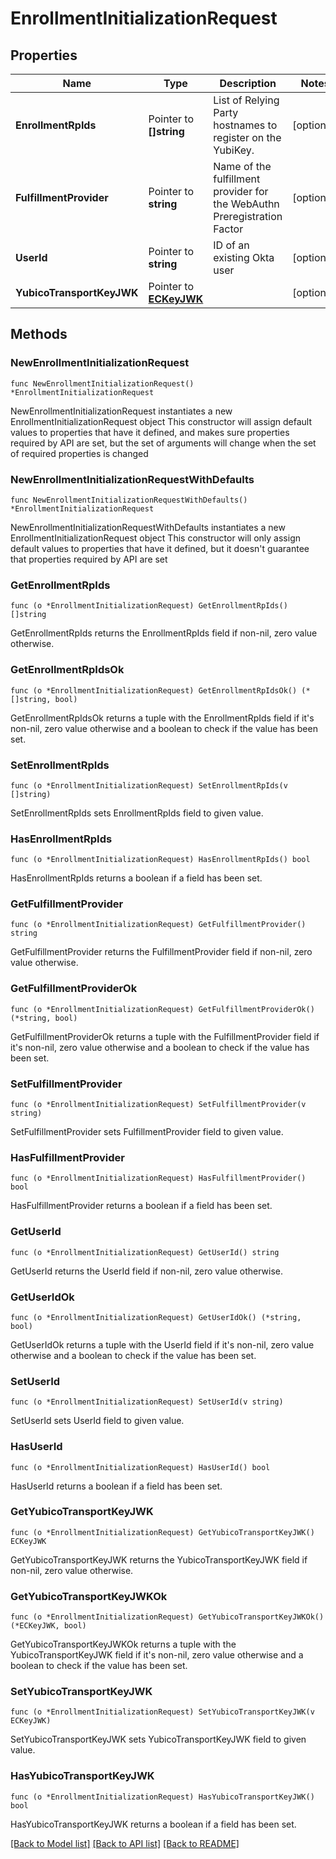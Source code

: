 # EnrollmentInitializationRequest

## Properties

Name | Type | Description | Notes
------------ | ------------- | ------------- | -------------
**EnrollmentRpIds** | Pointer to **[]string** | List of Relying Party hostnames to register on the YubiKey. | [optional] 
**FulfillmentProvider** | Pointer to **string** | Name of the fulfillment provider for the WebAuthn Preregistration Factor | [optional] 
**UserId** | Pointer to **string** | ID of an existing Okta user | [optional] 
**YubicoTransportKeyJWK** | Pointer to [**ECKeyJWK**](ECKeyJWK.md) |  | [optional] 

## Methods

### NewEnrollmentInitializationRequest

`func NewEnrollmentInitializationRequest() *EnrollmentInitializationRequest`

NewEnrollmentInitializationRequest instantiates a new EnrollmentInitializationRequest object
This constructor will assign default values to properties that have it defined,
and makes sure properties required by API are set, but the set of arguments
will change when the set of required properties is changed

### NewEnrollmentInitializationRequestWithDefaults

`func NewEnrollmentInitializationRequestWithDefaults() *EnrollmentInitializationRequest`

NewEnrollmentInitializationRequestWithDefaults instantiates a new EnrollmentInitializationRequest object
This constructor will only assign default values to properties that have it defined,
but it doesn't guarantee that properties required by API are set

### GetEnrollmentRpIds

`func (o *EnrollmentInitializationRequest) GetEnrollmentRpIds() []string`

GetEnrollmentRpIds returns the EnrollmentRpIds field if non-nil, zero value otherwise.

### GetEnrollmentRpIdsOk

`func (o *EnrollmentInitializationRequest) GetEnrollmentRpIdsOk() (*[]string, bool)`

GetEnrollmentRpIdsOk returns a tuple with the EnrollmentRpIds field if it's non-nil, zero value otherwise
and a boolean to check if the value has been set.

### SetEnrollmentRpIds

`func (o *EnrollmentInitializationRequest) SetEnrollmentRpIds(v []string)`

SetEnrollmentRpIds sets EnrollmentRpIds field to given value.

### HasEnrollmentRpIds

`func (o *EnrollmentInitializationRequest) HasEnrollmentRpIds() bool`

HasEnrollmentRpIds returns a boolean if a field has been set.

### GetFulfillmentProvider

`func (o *EnrollmentInitializationRequest) GetFulfillmentProvider() string`

GetFulfillmentProvider returns the FulfillmentProvider field if non-nil, zero value otherwise.

### GetFulfillmentProviderOk

`func (o *EnrollmentInitializationRequest) GetFulfillmentProviderOk() (*string, bool)`

GetFulfillmentProviderOk returns a tuple with the FulfillmentProvider field if it's non-nil, zero value otherwise
and a boolean to check if the value has been set.

### SetFulfillmentProvider

`func (o *EnrollmentInitializationRequest) SetFulfillmentProvider(v string)`

SetFulfillmentProvider sets FulfillmentProvider field to given value.

### HasFulfillmentProvider

`func (o *EnrollmentInitializationRequest) HasFulfillmentProvider() bool`

HasFulfillmentProvider returns a boolean if a field has been set.

### GetUserId

`func (o *EnrollmentInitializationRequest) GetUserId() string`

GetUserId returns the UserId field if non-nil, zero value otherwise.

### GetUserIdOk

`func (o *EnrollmentInitializationRequest) GetUserIdOk() (*string, bool)`

GetUserIdOk returns a tuple with the UserId field if it's non-nil, zero value otherwise
and a boolean to check if the value has been set.

### SetUserId

`func (o *EnrollmentInitializationRequest) SetUserId(v string)`

SetUserId sets UserId field to given value.

### HasUserId

`func (o *EnrollmentInitializationRequest) HasUserId() bool`

HasUserId returns a boolean if a field has been set.

### GetYubicoTransportKeyJWK

`func (o *EnrollmentInitializationRequest) GetYubicoTransportKeyJWK() ECKeyJWK`

GetYubicoTransportKeyJWK returns the YubicoTransportKeyJWK field if non-nil, zero value otherwise.

### GetYubicoTransportKeyJWKOk

`func (o *EnrollmentInitializationRequest) GetYubicoTransportKeyJWKOk() (*ECKeyJWK, bool)`

GetYubicoTransportKeyJWKOk returns a tuple with the YubicoTransportKeyJWK field if it's non-nil, zero value otherwise
and a boolean to check if the value has been set.

### SetYubicoTransportKeyJWK

`func (o *EnrollmentInitializationRequest) SetYubicoTransportKeyJWK(v ECKeyJWK)`

SetYubicoTransportKeyJWK sets YubicoTransportKeyJWK field to given value.

### HasYubicoTransportKeyJWK

`func (o *EnrollmentInitializationRequest) HasYubicoTransportKeyJWK() bool`

HasYubicoTransportKeyJWK returns a boolean if a field has been set.


[[Back to Model list]](../README.md#documentation-for-models) [[Back to API list]](../README.md#documentation-for-api-endpoints) [[Back to README]](../README.md)


